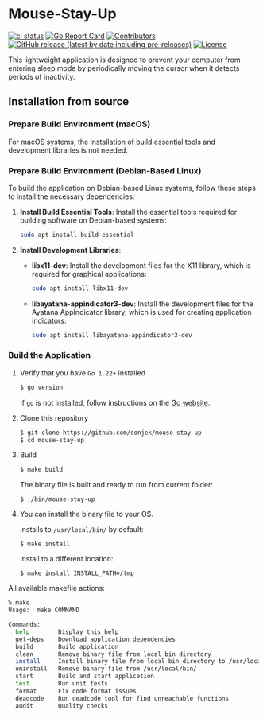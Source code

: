 # Mouse-Stay-Up

[![ci status](https://github.com/sonjek/mouse-stay-up/actions/workflows/ci.yml/badge.svg?branch=main)](https://github.com/sonjek/mouse-stay-up/actions/workflows/ci.yml) [![Go Report Card](https://goreportcard.com/badge/github.com/sonjek/mouse-stay-up)](https://goreportcard.com/report/github.com/sonjek/mouse-stay-up) [![Contributors](https://img.shields.io/github/contributors/sonjek/mouse-stay-up)](https://github.com/sonjek/mouse-stay-up/graphs/contributors) [![GitHub release (latest by date including pre-releases)](https://img.shields.io/github/v/release/sonjek/mouse-stay-up?include_prereleases)](https://github.com/sonjek/mouse-stay-up/releases) [![License](https://img.shields.io/badge/License-MIT-blue.svg)](https://github.com/sonjek/mouse-stay-up/blob/master/LICENSE)


This lightweight application is designed to prevent your computer from entering sleep mode by periodically moving the cursor when it detects periods of inactivity.

## Installation from source

### Prepare Build Environment (macOS)

For macOS systems, the installation of build essential tools and development libraries is not needed.

### Prepare Build Environment (Debian-Based Linux)

To build the application on Debian-based Linux systems, follow these steps to install the necessary dependencies:

1. **Install Build Essential Tools**:
   Install the essential tools required for building software on Debian-based systems:

    ```bash
    sudo apt install build-essential
    ```

2. **Install Development Libraries**:

    - **libx11-dev**:
      Install the development files for the X11 library, which is required for graphical applications:

        ```bash
        sudo apt install libx11-dev
        ```

    - **libayatana-appindicator3-dev**:
      Install the development files for the Ayatana AppIndicator library, which is used for creating application indicators:

        ```bash
        sudo apt install libayatana-appindicator3-dev
        ```


### Build the Application


1. Verify that you have `Go 1.22+` installed
   ```sh
   $ go version
   ```

   If `go` is not installed, follow instructions on the [Go website](https://golang.org/doc/install).

2. Clone this repository
   ```sh
   $ git clone https://github.com/sonjek/mouse-stay-up
   $ cd mouse-stay-up
   ```

3. Build
    ```sh
    $ make build
    ```

    The binary file is built and ready to run from current folder:
    ```
    $ ./bin/mouse-stay-up
    ```

4. You can install the binary file to your OS.

   Installs to `/usr/local/bin/` by default:
    ```
    $ make install
    ```

   Install to a different location:
    ```
    $ make install INSTALL_PATH=/tmp
    ```

All available makefile actions:
```sh
% make
Usage:  make COMMAND

Commands:
  help        Display this help
  get-deps    Download application dependencies
  build       Build application
  clean       Remove binary file from local bin directory
  install     Install binary file from local bin directory to /usr/local/bin/
  uninstall   Remove binary file from /usr/local/bin/
  start       Build and start application
  test        Run unit tests
  format      Fix code format issues
  deadcode    Run deadcode tool for find unreachable functions
  audit       Quality checks
```
